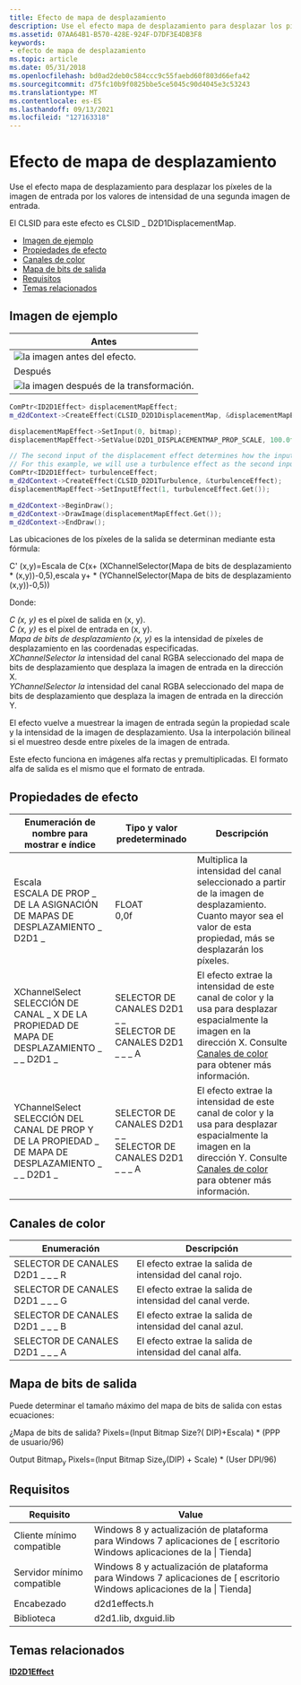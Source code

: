 ```yaml
---
title: Efecto de mapa de desplazamiento
description: Use el efecto mapa de desplazamiento para desplazar los píxeles de la imagen de entrada por los valores de intensidad de una segunda imagen de entrada.
ms.assetid: 07AA64B1-B570-428E-924F-D7DF3E4DB3F8
keywords:
- efecto de mapa de desplazamiento
ms.topic: article
ms.date: 05/31/2018
ms.openlocfilehash: bd0ad2deb0c584ccc9c55faebd60f803d66efa42
ms.sourcegitcommit: d75fc10b9f0825bbe5ce5045c90d4045e3c53243
ms.translationtype: MT
ms.contentlocale: es-ES
ms.lasthandoff: 09/13/2021
ms.locfileid: "127163318"
---
```

# <a name="displacement-map-effect"></a>Efecto de mapa de desplazamiento

Use el efecto mapa de desplazamiento para desplazar los píxeles de la imagen de entrada por los valores de intensidad de una segunda imagen de entrada.

El CLSID para este efecto es CLSID \_ D2D1DisplacementMap.

-   [Imagen de ejemplo](#example-image)
-   [Propiedades de efecto](#effect-properties)
-   [Canales de color](#color-channels)
-   [Mapa de bits de salida](#output-bitmap)
-   [Requisitos](#requirements)
-   [Temas relacionados](#related-topics)

## <a name="example-image"></a>Imagen de ejemplo



| Antes                                                           |
|------------------------------------------------------------------|
| ![la imagen antes del efecto.](images/default-before.jpg)       |
| Después                                                            |
| ![la imagen después de la transformación.](images/19-displacementmap.png) |



 


```C++
ComPtr<ID2D1Effect> displacementMapEffect;
m_d2dContext->CreateEffect(CLSID_D2D1DisplacementMap, &displacementMapEffect);

displacementMapEffect->SetInput(0, bitmap);
displacementMapEffect->SetValue(D2D1_DISPLACEMENTMAP_PROP_SCALE, 100.0f);

// The second input of the displacement effect determines how the input image is transformed.
// For this example, we will use a turbulence effect as the second input to randomly distort the image.
ComPtr<ID2D1Effect> turbulenceEffect;
m_d2dContext->CreateEffect(CLSID_D2D1Turbulence, &turbulenceEffect);
displacementMapEffect->SetInputEffect(1, turbulenceEffect.Get());

m_d2dContext->BeginDraw();
m_d2dContext->DrawImage(displacementMapEffect.Get());
m_d2dContext->EndDraw();
```



Las ubicaciones de los píxeles de la salida se determinan mediante esta fórmula:

C' (x,y)=Escala de C(x+ (XChannelSelector(Mapa de bits de desplazamiento \* (x,y))-0,5),escala y+ \* (YChannelSelector(Mapa de bits de desplazamiento (x,y))-0,5))

Donde:<dl> *C (x, y)* es el píxel de salida en (x, y).  
*C (x, y)* es el píxel de entrada en (x, y).  
*Mapa de bits de desplazamiento (x, y)* es la intensidad de píxeles de desplazamiento en las coordenadas especificadas.  
*XChannelSelector la* intensidad del canal RGBA seleccionado del mapa de bits de desplazamiento que desplaza la imagen de entrada en la dirección X.  
*YChannelSelector la* intensidad del canal RGBA seleccionado del mapa de bits de desplazamiento que desplaza la imagen de entrada en la dirección Y.  
</dl>

El efecto vuelve a muestrear la imagen de entrada según la propiedad scale y la intensidad de la imagen de desplazamiento. Usa la interpolación bilineal si el muestreo desde entre píxeles de la imagen de entrada.

Este efecto funciona en imágenes alfa rectas y premultiplicadas. El formato alfa de salida es el mismo que el formato de entrada.

## <a name="effect-properties"></a>Propiedades de efecto



| Enumeración de nombre para mostrar e índice                                                   | Tipo y valor predeterminado                                                   | Descripción                                                                                                                                                                               |
|--------------------------------------------------------------------------------------|--------------------------------------------------------------------------|-------------------------------------------------------------------------------------------------------------------------------------------------------------------------------------------|
| Escala<br/> ESCALA DE PROP \_ DE LA ASIGNACIÓN DE MAPAS DE DESPLAZAMIENTO \_ D2D1 \_<br/>                       | FLOAT<br/> 0,0f<br/>                                         | Multiplica la intensidad del canal seleccionado a partir de la imagen de desplazamiento. Cuanto mayor sea el valor de esta propiedad, más se desplazarán los píxeles.<br/>                       |
| XChannelSelect<br/> SELECCIÓN DE CANAL \_ X DE LA PROPIEDAD DE MAPA DE DESPLAZAMIENTO \_ \_ \_ D2D1 \_<br/> | SELECTOR DE CANALES D2D1 \_ \_<br/> SELECTOR DE CANALES D2D1 \_ \_ \_ A<br/> | El efecto extrae la intensidad de este canal de color y la usa para desplazar espacialmente la imagen en la dirección X. Consulte [Canales de color](#color-channels) para obtener más información.<br/> |
| YChannelSelect<br/> SELECCIÓN DEL CANAL DE PROP Y DE LA PROPIEDAD \_ DE MAPA DE DESPLAZAMIENTO \_ \_ \_ D2D1 \_<br/> | SELECTOR DE CANALES D2D1 \_ \_<br/> SELECTOR DE CANALES D2D1 \_ \_ \_ A<br/> | El efecto extrae la intensidad de este canal de color y la usa para desplazar espacialmente la imagen en la dirección Y. Consulte [Canales de color](#color-channels) para obtener más información.<br/> |



 

## <a name="color-channels"></a>Canales de color



| Enumeración                | Descripción                                                      |
|----------------------------|------------------------------------------------------------------|
| SELECTOR DE CANALES D2D1 \_ \_ \_ R | El efecto extrae la salida de intensidad del canal rojo.   |
| SELECTOR DE CANALES D2D1 \_ \_ \_ G | El efecto extrae la salida de intensidad del canal verde. |
| SELECTOR DE CANALES D2D1 \_ \_ \_ B | El efecto extrae la salida de intensidad del canal azul.  |
| SELECTOR DE CANALES D2D1 \_ \_ \_ A | El efecto extrae la salida de intensidad del canal alfa. |



 

## <a name="output-bitmap"></a>Mapa de bits de salida

Puede determinar el tamaño máximo del mapa de bits de salida con estas ecuaciones:

¿Mapa de bits de salida? Pixels=(Input Bitmap Size?( DIP)+Escala) \* (PPP de usuario/96)

Output Bitmap<sub>y</sub> Pixels=(Input Bitmap Size<sub>y</sub>(DIP) + Scale) \* (User DPI/96)

## <a name="requirements"></a>Requisitos



| Requisito | Value |
|--------------------------|------------------------------------------------------------------------------------|
| Cliente mínimo compatible | Windows 8 y actualización de plataforma para Windows 7 aplicaciones de \[ escritorio Windows aplicaciones de la \| Tienda\] |
| Servidor mínimo compatible | Windows 8 y actualización de plataforma para Windows 7 aplicaciones de \[ escritorio Windows aplicaciones de la \| Tienda\] |
| Encabezado                   | d2d1effects.h                                                                      |
| Biblioteca                  | d2d1.lib, dxguid.lib                                                               |



 

## <a name="related-topics"></a>Temas relacionados

<dl> <dt>

[**ID2D1Effect**](/windows/win32/api/d2d1_1/nn-d2d1_1-id2d1effect)
</dt> </dl>

 

